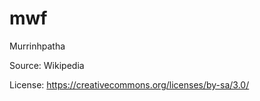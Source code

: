 # mwf


Murrinhpatha



Source: Wikipedia



License: https://creativecommons.org/licenses/by-sa/3.0/ 
